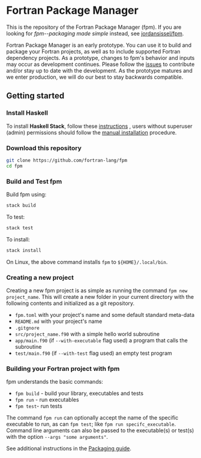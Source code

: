 # Fortran Package Manager

This is the repository of the Fortran Package Manager (fpm).
If you are looking for _fpm--packaging made simple_ instead, see
[jordansissel/fpm](https://github.com/jordansissel/fpm).

Fortran Package Manager is an early prototype.
You can use it to build and package your Fortran projects, as
well as to include supported Fortran dependency projects.
As a prototype, changes to fpm's behavior and inputs may occur as development continues.
Please follow the [issues](https://github.com/fortran-lang/fpm/issues)
to contribute and/or stay up to date with the development.
As the prototype matures and we enter production, we will do our best to stay backwards compatible.

## Getting started

### Install Haskell

To install **Haskell Stack**, follow these [instructions](https://docs.haskellstack.org/en/stable/install_and_upgrade/)
, users without superuser (admin) permissions should follow the [manual installation](https://docs.haskellstack.org/en/stable/install_and_upgrade/#manual-download_2) procedure.

### Download this repository

```bash
git clone https://github.com/fortran-lang/fpm
cd fpm
```

### Build and Test fpm

Build fpm using:
```bash
stack build
```
To test:
```bash
stack test
```
To install:
```bash
stack install
```

On Linux, the above command installs `fpm` to `${HOME}/.local/bin`.

### Creating a new project

Creating a new fpm project is as simple as running the command `fpm new project_name`.
This will create a new folder in your current directory with the following contents
and initialized as a git repository.

* `fpm.toml` with your project's name and some default standard meta-data
* `README.md` with your project's name
* `.gitgnore`
* `src/project_name.f90` with a simple hello world subroutine
* `app/main.f90` (if `--with-executable` flag used) a program that calls the subroutine
* `test/main.f90` (if `--with-test` flag used) an empty test program

### Building your Fortran project with fpm

fpm understands the basic commands:

* `fpm build` - build your library, executables and tests
* `fpm run` - run executables
* `fpm test`- run tests

The command `fpm run` can optionally accept the name of the specific executable
to run, as can `fpm test`; like `fpm run specifc_executable`. Command line
arguments can also be passed to the executable(s) or test(s) with the option
`--args "some arguments"`.

See additional instructions in the [Packaging guide](PACKAGING.md).
